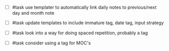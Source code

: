 - [ ] #task use templater to automatically link daily notes to previous/next day and month note
- [ ] #task update templates to include immature tag, date tag, input strategy
- [ ] #task look into a way for doing spaced repetition, probably a tag
- [ ] #task consider using a tag for MOC's



